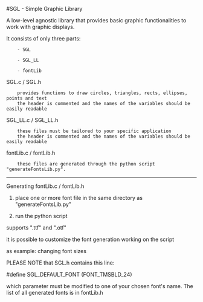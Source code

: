 #SGL - Simple Graphic Library


A low-level agnostic library that provides basic graphic functionalities to work with graphic displays.


It consists of only three parts:

		- SGL

		- SGL_LL

		- fontLib

SGL.c / SGL.h

		provides functions to draw circles, triangles, rects, ellipses, points and text
		the header is commented and the names of the variables should be easily readable

SGL_LL.c / SGL_LL.h

		these files must be tailored to your specific application
		the header is commented and the names of the variables should be easily readable

fontLib.c / fontLib.h

		these files are generated through the python script "generateFontsLib.py".



******************************************************************************

Generating fontLib.c / fontLib.h


1) place one or more font file in the same directory as "generateFontsLib.py"


2) run the python script


supports ".ttf" and ".otf"


it is possible to customize the font generation working on the script


as example: changing font sizes





PLEASE NOTE that SGL.h contains this line:


\#define SGL_DEFAULT_FONT (FONT_TMSBLD_24)


which parameter must be modified to one of your chosen font's name.
The list of all generated fonts is in fontLib.h
